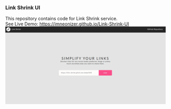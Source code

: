 ### Link Shrink UI

This repository contains code for Link Shrink service.  
See Live Demo: https://imneonizer.github.io/Link-Shrink-UI
![Home Page](static/view.png)
